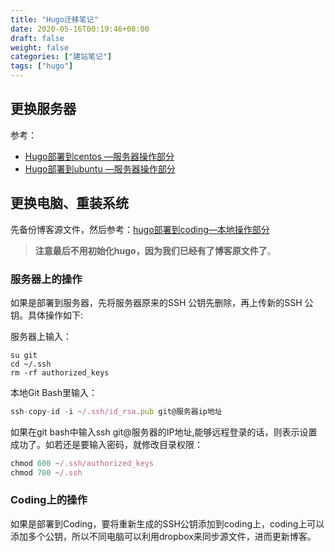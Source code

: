 ```yaml
---
title: "Hugo迁移笔记"
date: 2020-05-16T00:19:46+08:00
draft: false
weight: false
categories: ["建站笔记"]
tags: ["hugo"]
---
```


 ## 更换服务器

参考：

+ [Hugo部署到centos —服务器操作部分](https://iwyang.gitee.io/post/hugo-install-on-centos/#%E6%9C%8D%E5%8A%A1%E5%99%A8%E6%93%8D%E4%BD%9C)
+ [Hugo部署到ubuntu —服务器操作部分](https://iwyang.gitee.io/post/hugo-install-on-ubuntu/#%E6%9C%8D%E5%8A%A1%E5%99%A8%E6%93%8D%E4%BD%9C)

## 更换电脑、重装系统

先备份博客源文件，然后参考：[hugo部署到coding—本地操作部分](https://bore.vip/post/hugo-install-on-coding/#%E6%9C%AC%E5%9C%B0%E6%93%8D%E4%BD%9C)

> **注意最后不用初始化hugo，因为我们已经有了博客原文件了**。

### 服务器上的操作

如果是部署到服务器，先将服务器原来的SSH 公钥先删除，再上传新的SSH 公钥。具体操作如下:

服务器上输入：

```
su git
cd ~/.ssh
rm -rf authorized_keys
```

本地Git Bash里输入：

```javascript
ssh-copy-id -i ~/.ssh/id_rsa.pub git@服务器ip地址
```

如果在git bash中输入ssh git@服务器的IP地址,能够远程登录的话，则表示设置成功了。如若还是要输入密码，就修改目录权限：

```javascript
chmod 600 ~/.ssh/authorized_keys
chmod 700 ~/.ssh
```

### Coding上的操作

如果是部署到Coding，要将重新生成的SSH公钥添加到coding上，coding上可以添加多个公钥，所以不同电脑可以利用dropbox来同步源文件，进而更新博客。



